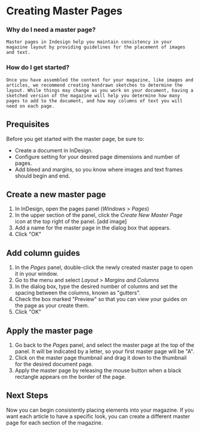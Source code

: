 # Creating Master Pages

### Why do I need a master page?

    Master pages in Indesign help you maintain consistency in your magazine layout by providing guidelines for the placement of images and text. 

### How do I get started?

    Once you have assembled the content for your magazine, like images and articles, we recommend creating handrawn sketches to determine the layout. While things may change as you work on your document, having a sketched version of the magazine will help you determine how many pages to add to the document, and how may columns of text you will need on each page. 

## Prequisites

Before you get started with the master page, be sure to:
- Create a document in InDesign.
- Configure setting for your desired page dimensions and number of pages.
- Add bleed and margins, so you know where images and text frames should begin and end.

## Create a new master page
1. In InDesign, open the pages panel (_Windows_ > _Pages_)
2. In the upper section of the panel, click the _Create New Master Page_ icon at the top right of the panel. 
    [add image]
3. Add a name for the master page in the dialog box that appears.
4. Click "OK"

## Add column guides
1. In the _Pages_ panel, double-click the newly created master page to open it in your window.
2. Go to the menu and select _Layout_ > _Margins and Columns_
3. In the dialog box, type the desired number of columns and set the spacing between the columns, known as "gutters".
4. Check the box marked "Preview" so that you can view your guides on the page as your create them.
5. Click "OK"

## Apply the master page
1. Go back to the _Pages_ panel, and select the master page at the top of the panel. It will be indicated by a letter, so your first master page will be "A".
2. Click on the master page thumbnail and drag it down to the thumbnail for the desired document page.
3. Apply the master page by releasing the mouse button when a black rectangle appears on the border of the page.

## Next Steps
Now you can begin consistently placing elements into your magazine. If you want each article to have a specific look, you can create a different master page for each section of the magazine. 